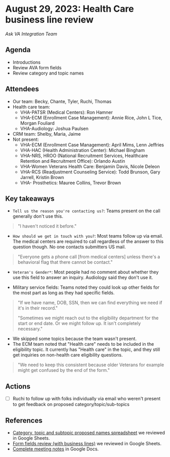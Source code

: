 # August 29, 2023: Health Care business line review
*Ask VA Integration Team*

## Agenda

- Introductions
- Review AVA form fields
- Review category and topic names

## Attendees

- Our team: Becky, Chante, Tyler, Ruchi, Thomas
- Health care team:
  - VHA-PATSR (Medical Centers): Ron Hamner
  - VHA-ECM (Enrollment Case Management): Annie Rice, John L Tice, Morgan Fouliard
  - VHA-Audiology: Joshua Paulsen
- CRM team: Shelby, Maria, Jaime
- Not present:
  - VHA-ECM (Enrollment Case Management): April Mims, Lenn Jeffries
  - VHA-HAC (Health Administration Center): Michael Bingham
  - VHA-NRS, HROO (National Recruitment Services, Healthcare Retention and Recruitment Office): Orlando Austin 
  - VHA-Women Veterans Health Care: Benjamin Davis, Nicole Deleon
  - VHA-RCS (Readjustment Counseling Service): Todd Brunson, Gary Jarrell, Kristin Brown
  - VHA- Prosthetics: Mauree Collins, Trevor Brown
  
## Key takeaways

- `Tell us the reason you're contacting us?`: Teams present on the call generally don't use this.
> "I haven't noticed it before."

- `How should we get in touch with you?`: Most teams follow up via email. The medical centers are required to call regardless of the answer to this question though. No one contacts submitters US mail.
> "Everyone gets a phone call [from medical centers] unless there's a behavioral flag that there cannot be contact."

- `Veteran's Gender*`: Most people had no comment about whether they use this field to answer an inquiry. Audiology said they don't use it.

- Military service fields: Teams noted they could look up other fields for the most part as long as they had specific fields.
> "If we have name, DOB, SSN, then we can find everything we need if it's in their record."
> 
> "Sometimes we might reach out to the eligibility department for the start or end date. Or we might follow up. It isn't completely necessary."

- We skipped some topics because the team wasn't present.
- The ECM team noted that "Health care" needs to be included in the eligibility topic. It currently has "Health care" in the topic, and they still get inquiries on non-health care eligibility questions.
> "We need to keep this consistent because older Veterans for example might get confused by the end of the form."

## Actions

- [ ] Ruchi to follow up with folks individually via email who weren't present to get feedback on proposed category/topic/sub-topics

## References

- [Category, topic and subtopic proposed names spreadsheet](https://docs.google.com/spreadsheets/d/1AlUqvwn49ah2gHniTwx3x0afOPliKgURo575e73OH40/edit#gid=1192783561) we reviewed in Google Sheets.
- [Form fields review (with business lines)](https://docs.google.com/spreadsheets/d/1GIsq9Y6Ap9mBUL49j1Ad7tm1N_nfD0Yoxw9ThtexCMU/edit#gid=329502423) we reviewed in Google Sheets.
- [Complete meeting notes](https://docs.google.com/document/d/1y5nzZ1pDojdTjKEXu3d0eM_jxj72WrSRxaEsZOoiqkA/edit) in Google Docs.
